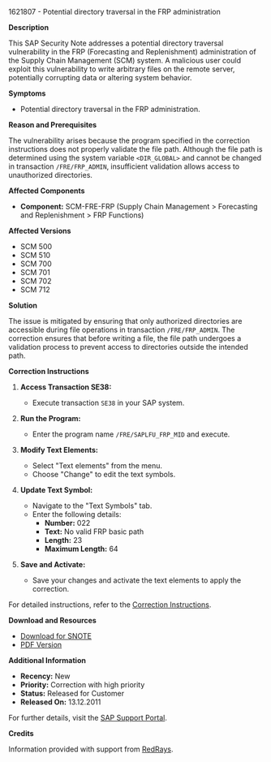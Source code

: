 1621807 - Potential directory traversal in the FRP administration

**Description**

This SAP Security Note addresses a potential directory traversal vulnerability in the FRP (Forecasting and Replenishment) administration of the Supply Chain Management (SCM) system. A malicious user could exploit this vulnerability to write arbitrary files on the remote server, potentially corrupting data or altering system behavior.

**Symptoms**

- Potential directory traversal in the FRP administration.

**Reason and Prerequisites**

The vulnerability arises because the program specified in the correction instructions does not properly validate the file path. Although the file path is determined using the system variable `<DIR_GLOBAL>` and cannot be changed in transaction `/FRE/FRP_ADMIN`, insufficient validation allows access to unauthorized directories.

**Affected Components**

- **Component:** SCM-FRE-FRP (Supply Chain Management > Forecasting and Replenishment > FRP Functions)

**Affected Versions**

- SCM 500
- SCM 510
- SCM 700
- SCM 701
- SCM 702
- SCM 712

**Solution**

The issue is mitigated by ensuring that only authorized directories are accessible during file operations in transaction `/FRE/FRP_ADMIN`. The correction ensures that before writing a file, the file path undergoes a validation process to prevent access to directories outside the intended path.

**Correction Instructions**

1. **Access Transaction SE38:**
   - Execute transaction `SE38` in your SAP system.

2. **Run the Program:**
   - Enter the program name `/FRE/SAPLFU_FRP_MID` and execute.

3. **Modify Text Elements:**
   - Select "Text elements" from the menu.
   - Choose "Change" to edit the text symbols.

4. **Update Text Symbol:**
   - Navigate to the "Text Symbols" tab.
   - Enter the following details:
     - **Number:** 022
     - **Text:** No valid FRP basic path
     - **Length:** 23
     - **Maximum Length:** 64

5. **Save and Activate:**
   - Save your changes and activate the text elements to apply the correction.

For detailed instructions, refer to the [Correction Instructions](https://me.sap.com/corrins/0001621807/418).

**Download and Resources**

- [Download for SNOTE](https://notesdownloads.sap.com/note/0040000010052592017)
- [PDF Version](https://userapps.support.sap.com/sap/support/sfm/notes/print/0001621807?language=en-US&token=6F90809D01ED713D9808CD8ABF8BF201)

**Additional Information**

- **Recency:** New
- **Priority:** Correction with high priority
- **Status:** Released for Customer
- **Released On:** 13.12.2011

For further details, visit the [SAP Support Portal](https://me.sap.com/servicessupport/knowledge).

**Credits**

Information provided with support from [RedRays](https://redrays.io).